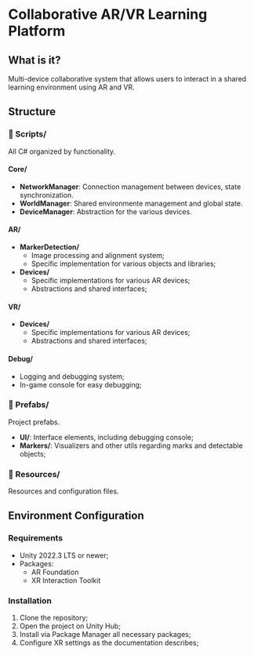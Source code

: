 # Collaborative AR/VR Learning Platform

## What is it?
Multi-device collaborative system that allows users to interact in a shared learning environment using AR and VR.

## Structure

### 📁 Scripts/
All C# organized by functionality.

#### Core/
- **NetworkManager**: Connection management between devices, state synchronization.
- **WorldManager**:   Shared environmente management and global state.
- **DeviceManager**:  Abstraction for the various devices.

#### AR/
- **MarkerDetection/**
  - Image processing and alignment system;
  - Specific implementation for various objects and libraries;
- **Devices/**
  - Specific implementations for various AR devices;
  - Abstractions and shared interfaces;

#### VR/
- **Devices/**
  - Specific implementations for various AR devices;
  - Abstractions and shared interfaces;

#### Debug/
- Logging and debugging system;
- In-game console for easy debugging;

### 📁 Prefabs/
Project prefabs.

- **UI/**: Interface elements, including debugging console;
- **Markers/**: Visualizers and other utils regarding marks and detectable objects;

### 📁 Resources/
Resources and configuration files.

## Environment Configuration

### Requirements
- Unity 2022.3 LTS or newer;
- Packages:
  - AR Foundation
  - XR Interaction Toolkit

### Installation
1. Clone the repository;
2. Open the project on Unity Hub;
3. Install via Package Manager all necessary packages;
4. Configure XR settings as the documentation describes;

